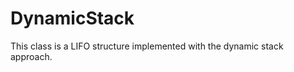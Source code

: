 # DynamicStack

This class is a LIFO structure implemented with the dynamic stack approach.

```ts

```
